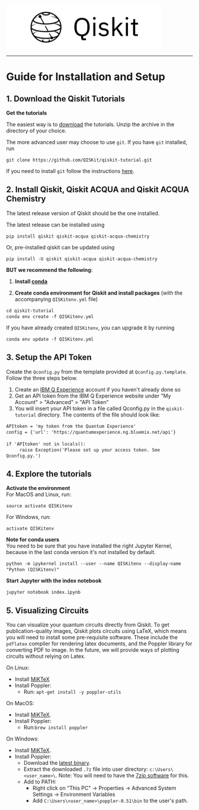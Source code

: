 
<img src="images/qiskit-heading.gif" >

***

# Guide for Installation and Setup

## 1. Download the Qiskit Tutorials

**Get the tutorials**<BR>

The easiest way is to [download](https://github.com/QISKit/qiskit-tutorial/archive/master.zip) the tutorials. Unzip the archive in the directory of your choice.

The more advanced user may choose to use `git`. If you have `git` installed, run

```
git clone https://github.com/QISKit/qiskit-tutorial.git
```

If you need to install `git` follow the instructions [here](https://help.github.com/articles/set-up-git/).


## 2. Install Qiskit, Qiskit ACQUA and Qiskit ACQUA Chemistry

The latest release version of Qiskit should be the one installed.

The latest release can be installed using

```
pip install qiskit qiskit-acqua qiskit-acqua-chemistry
```

Or, pre-installed qiskit can be updated using

```
pip install -U qiskit qiskit-acqua qiskit-acqua-chemistry
```

**BUT we recommend the following**:


1. **Install [conda](https://conda.io/docs/index.html)**

2. **Create conda environment for Qiskit and install packages** (with the accompanying `QISKitenv.yml` file)

```
cd qiskit-tutorial
conda env create -f QISKitenv.yml
```

If you have already created `QISKitenv`, you can upgrade it by running

```
conda env update -f QISKitenv.yml
```


## 3. Setup the API Token

Create the `Qconfig.py` from the template provided at `Qconfig.py.template`. Follow the three steps below.

1.  Create an [IBM Q Experience](https://quantumexperience.ng.bluemix.net) account
     if you haven't already done so
2.  Get an API token from the IBM Q Experience website under "My
     Account" &gt; "Advanced" &gt; "API Token"
3.  You will insert your API token in a file called Qconfig.py in
     the ```qiskit-tutorial``` directory. The contents of the file should
     look like:

```
APItoken = 'my token from the Quantum Experience'
config = {'url': 'https://quantumexperience.ng.bluemix.net/api'}

if 'APItoken' not in locals():
     raise Exception('Please set up your access token. See Qconfig.py.')
```


## 4. Explore the tutorials

**Activate the environment**<BR>
For MacOS and Linux, run:

```
source activate QISKitenv
```

For Windows, run:

```
activate QISKitenv
```
**Note for conda users**<BR>
You need to be sure that you have installed the right Jupyter Kernel, because in the last conda version it's not installed by default.

```
python -m ipykernel install --user --name QISKitenv --display-name "Python (QISKitenv)"
```

**Start Jupyter with the index notebook**<BR>

```
jupyter notebook index.ipynb
```

## 5. Visualizing Circuits
You can visualize your quantum circuits directly from Qiskit. To get publication-quality images, Qiskit plots circuits using LaTeX, which means you will need to install some pre-requisite software. These include the `pdflatex` compiler for rendering latex documents, and the Poppler library for converting PDF to image. In the future, we will provide ways of plotting circuits without relying on Latex.

On Linux:

- Install [MiKTeX](https://miktex.org/download#unx)
- Install Poppler:
	- Run: ```apt-get install -y poppler-utils```

On MacOS:

- Install [MiKTeX](https://miktex.org/download).
- Install Poppler:
	- Run:```brew install poppler```

On Windows:

- Install [MiKTeX](https://miktex.org/download).
- Install Poppler:
	- Download the [latest binary](http://blog.alivate.com.au/wp-content/uploads/2017/01/poppler-0.51_x86.7z).
	- Extract the downloaded `.7z` file into user directory:
`c:\Users\<user_name>\`.
Note: You will need to have the [7zip software](https://www.7-zip.org/download.html) for this.
	- Add to PATH:
		- Right click on "This PC" -> Properties -> Advanced System Settings -> Environment Variables
		- Add `C:\Users\<user_name>\poppler-0.51\bin` to the user's path.
